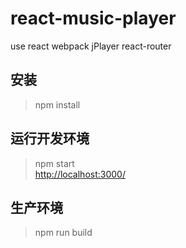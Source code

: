 # react-music-player
use react webpack jPlayer react-router

## 安装
>npm install

## 运行开发环境
>npm start<br> 
[http://localhost:3000/](http://localhost:3000/)  

## 生产环境
>npm run build
